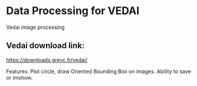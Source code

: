# Data Processing for VEDAI

Vedai image processing

## Vedai download link:
https://downloads.greyc.fr/vedai/

Features: 
Plot circle, draw Oriented Bounding Box on images. 
Ability to save or imshow.
